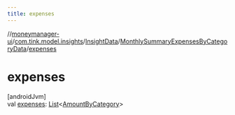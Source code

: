 ```yaml
---
title: expenses
---
```

//[moneymanager-ui](../../../../index.html)/[com.tink.model.insights](../../index.html)/[InsightData](../index.html)/[MonthlySummaryExpensesByCategoryData](index.html)/[expenses](expenses.html)



# expenses



[androidJvm]\
val [expenses](expenses.html): [List](https://kotlinlang.org/api/latest/jvm/stdlib/kotlin.collections/-list/index.html)&lt;[AmountByCategory](../../../com.tink.model.relations/-amount-by-category/index.html)&gt;




